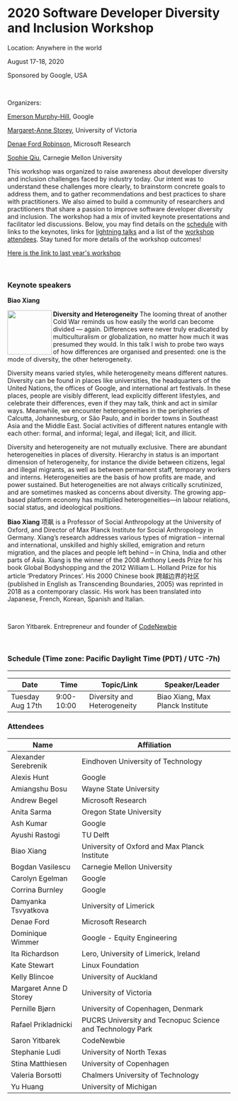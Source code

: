 # 2020 Software Developer Diversity and Inclusion Workshop

Location: Anywhere in the world

August 17-18, 2020

Sponsored by Google, USA

<br/>

Organizers:

[Emerson Murphy-Hill](https://ai.google/research/people/EmersonMurphyHill),  Google 

[Margaret-Anne Storey](http://margaretstorey.com/),  University of Victoria   

[Denae Ford Robinson](http://denaeford.me/), Microsoft Research

[Sophie Qiu](http://www.sophiehsqq.com/), Carnegie Mellon University

This workshop was organized to raise awareness about developer diversity and inclusion challenges faced by industry today. Our intent was to understand these challenges more clearly, to brainstorm concrete goals to address them, and to gather recommendations and best practices to share with practitioners.  We also aimed to build a community of researchers and practitioners that share a passion to improve software developer diversity and inclusion.  The workshop had a mix of invited keynote presentations and facilitator led discussions.  Below, you may find details on the [schedule](#schedule) with links to the keynotes, links for [lightning talks](#lightning-talks) and a list of the [workshop attendees](#attendees).  Stay tuned for more details of the workshop outcomes! 

[Here is the link to last year's workshop](http://margaretstorey.com/sddi/)

<br/>

### Keynote speakers

**Biao Xiang**

<img align="left" src="https://blog.fluchtforschung.net/wp-content/uploads/2020/06/Profile-5.jpg" width = 100> **Diversity and Heterogeneity** The looming threat of another Cold War reminds us how easily the world can become divided — again. Differences were never truly eradicated by multiculturalism or globalization, no matter how much it was presumed they would. In this talk I wish to probe two ways of how differences are organised and presented: one is the mode of diversity, the other heterogeneity. 

Diversity means varied styles, while heterogeneity means different natures. Diversity can be found in places like universities, the headquarters of the United Nations, the offices of Google, and international art festivals. In these places, people are visibly different, lead explicitly different lifestyles, and celebrate their differences, even if they may talk, think and act in similar ways. Meanwhile, we encounter heterogeneities in the peripheries of Calcutta, Johannesburg, or São Paulo, and in border towns in Southeast Asia and the Middle East. Social activities of different natures entangle with each other: formal, and informal; legal, and illegal; licit, and illicit. 

Diversity and heterogeneity are not mutually exclusive. There are abundant heterogeneities in places of diversity. Hierarchy in status is an important dimension of heterogeneity, for instance the divide between citizens, legal and illegal migrants, as well as between permanent staff, temporary workers and interns. Heterogeneities are the basis of how profits are made, and power sustained. But heterogeneities are not always critically scrutinized, and are sometimes masked as concerns about diversity. The growing app-based platform economy has multiplied heterogeneities—in labour relations, social status, and ideological positions.

**Biao Xiang** 项飙 is a Professor of Social Anthropology at the University of Oxford, and Director of Max Planck Institute for Social Anthropology in Germany. Xiang’s research addresses various types of migration – internal and international, unskilled and highly skilled, emigration and return migration, and the places and people left behind – in China, India and other parts of Asia. Xiang is the winner of the 2008 Anthony Leeds Prize for his book Global Bodyshopping and the 2012 William L. Holland Prize for his article ‘Predatory Princes’. His 2000 Chinese book 跨越边界的社区 (published in English as Transcending Boundaries, 2005) was reprinted in 2018 as a contemporary classic. His work has been translated into Japanese, French, Korean, Spanish and Italian.


<br/>


Saron Yitbarek. Entrepreneur and founder of [CodeNewbie](https://www.codenewbie.org/)

<br/>


### Schedule (Time zone: Pacific Daylight Time (PDT) / UTC -7h)

---

| Date | Time | Topic/Link | Speaker/Leader | 
| ---- | ---- | ----- | ---------------| 
| Tuesday Aug 17th | 9:00-10:00 | Diversity and Heterogeneity | Biao Xiang, Max Planck Institute  | 

### Attendees

| Name | Affiliation |
| ---------------------- | --------------------------------------------------------- |
| Alexander Serebrenik   | Eindhoven University of Technology                        |
| Alexis Hunt            | Google                                                    |
| Amiangshu Bosu         | Wayne State University                                    |
| Andrew Begel           | Microsoft Research                                        |
| Anita Sarma            | Oregon State University                                   |
| Ash Kumar              | Google                                           |
| Ayushi Rastogi         | TU Delft                                        |
| Biao Xiang             | University of Oxford and Max Planck Institute                                                          |
| Bogdan Vasilescu       | Carnegie Mellon University                                |
| Carolyn Egelman        | Google                                                    |
| Corrina Burnley        | Google                                                    |
| Damyanka Tsvyatkova    | University of Limerick                                    |
| Denae Ford             | Microsoft Research                                        |
| Dominique Wimmer       | Google - Equity Engineering                               |
| Ita Richardson         | Lero, University of Limerick, Ireland                     |
| Kate Stewart           | Linux Foundation                                          |
| Kelly Blincoe          | University of Auckland                                    |
| Margaret Anne D Storey | University of Victoria                                    |
| Pernille Bjørn         | University of Copenhagen, Denmark                         |
| Rafael Prikladnicki    | PUCRS University and Tecnopuc Science and Technology Park |
| Saron Yitbarek         | CodeNewbie                                                          |
| Stephanie Ludi         | University of North Texas                                 |
| Stina Matthiesen       | University of Copenhagen                                  |
| Valeria Borsotti       | Chalmers University of Technology                         |
| Yu Huang               | University of Michigan                                    |
